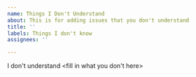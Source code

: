 ```yaml
---
name: Things I Don't Understand
about: This is for adding issues that you don't understand
title: ''
labels: Things I don't know
assignees: ''

---
```


I don't understand <fill in what you don't here>
